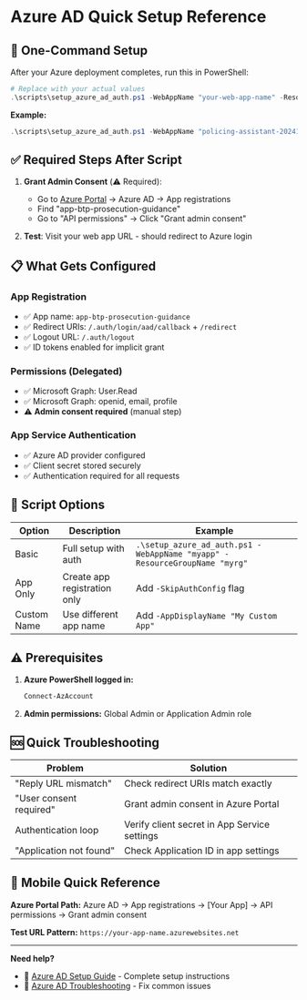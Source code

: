 # Azure AD Quick Setup Reference

## 🚀 One-Command Setup

After your Azure deployment completes, run this in PowerShell:

```powershell
# Replace with your actual values
.\scripts\setup_azure_ad_auth.ps1 -WebAppName "your-web-app-name" -ResourceGroupName "your-resource-group-name"
```

**Example:**
```powershell
.\scripts\setup_azure_ad_auth.ps1 -WebAppName "policing-assistant-20241217" -ResourceGroupName "rg-policing-assistant"
```

## ✅ Required Steps After Script

1. **Grant Admin Consent** (⚠️ Required):
   - Go to [Azure Portal](https://portal.azure.com) → Azure AD → App registrations  
   - Find "app-btp-prosecution-guidance"
   - Go to "API permissions" → Click "Grant admin consent"

2. **Test**: Visit your web app URL - should redirect to Azure login

## 📋 What Gets Configured

### App Registration
- ✅ App name: `app-btp-prosecution-guidance`
- ✅ Redirect URIs: `/.auth/login/aad/callback` + `/redirect`
- ✅ Logout URL: `/.auth/logout`
- ✅ ID tokens enabled for implicit grant

### Permissions (Delegated)
- ✅ Microsoft Graph: User.Read
- ✅ Microsoft Graph: openid, email, profile
- ⚠️ **Admin consent required** (manual step)

### App Service Authentication  
- ✅ Azure AD provider configured
- ✅ Client secret stored securely
- ✅ Authentication required for all requests

## 🔧 Script Options

| Option | Description | Example |
|--------|-------------|---------|
| Basic | Full setup with auth | `.\setup_azure_ad_auth.ps1 -WebAppName "myapp" -ResourceGroupName "myrg"` |
| App Only | Create app registration only | Add `-SkipAuthConfig` flag |
| Custom Name | Use different app name | Add `-AppDisplayName "My Custom App"` |

## ⚠️ Prerequisites

1. **Azure PowerShell logged in:**
   ```powershell
   Connect-AzAccount
   ```

2. **Admin permissions:** Global Admin or Application Admin role

## 🆘 Quick Troubleshooting

| Problem | Solution |
|---------|----------|
| "Reply URL mismatch" | Check redirect URIs match exactly |
| "User consent required" | Grant admin consent in Azure Portal |
| Authentication loop | Verify client secret in App Service settings |
| "Application not found" | Check Application ID in app settings |

## 📱 Mobile Quick Reference

**Azure Portal Path:**
Azure AD → App registrations → [Your App] → API permissions → Grant admin consent

**Test URL Pattern:**
`https://your-app-name.azurewebsites.net`

---

**Need help?** 
- 📖 [Azure AD Setup Guide](AZURE_AD_SETUP_GUIDE.md) - Complete setup instructions
- 🔧 [Azure AD Troubleshooting](AZURE_AD_TROUBLESHOOTING.md) - Fix common issues
